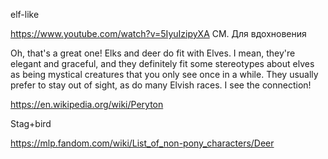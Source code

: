 elf-like


https://www.youtube.com/watch?v=5IyuIzipyXA
СМ. Для вдохновения

Oh, that's a great one! Elks and deer do fit with Elves. I mean, they're elegant and graceful, and they definitely fit some stereotypes about elves as being mystical creatures that you only see once in a while. They usually prefer to stay out of sight, as do many Elvish races. I see the connection!


https://en.wikipedia.org/wiki/Peryton

Stag+bird


https://mlp.fandom.com/wiki/List_of_non-pony_characters/Deer
